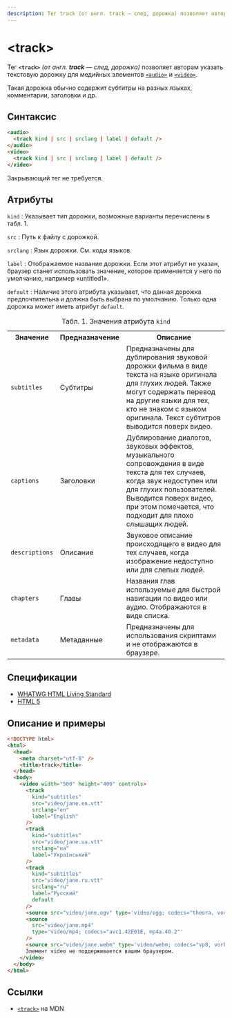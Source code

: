 ```yaml
---
description: Тег track (от англ. track — след, дорожка) позволяет авторам указать текстовую дорожку для медийных элементов audio и video
---
```


# &lt;track&gt;

Тег **`<track>`** _(от англ. **track** — след, дорожка)_ позволяет авторам указать текстовую дорожку для медийных элементов [`<audio>`](audio.md) и [`<video>`](video.md).

Такая дорожка обычно содержит субтитры на разных языках, комментарии, заголовки и др.

## Синтаксис

```html
<audio>
  <track kind | src | srclang | label | default />
</audio>
<video>
  <track kind | src | srclang | label | default />
</video>
```

Закрывающий тег не требуется.

## Атрибуты

`kind`
: Указывает тип дорожки, возможные варианты перечислены в табл. 1.

`src`
: Путь к файлу с дорожкой.

`srclang`
: Язык дорожки. См. коды языков.

`label`
: Отображаемое название дорожки. Если этот атрибут не указан, браузер станет использовать значение, которое применяется у него по умолчанию, например «untitled1».

`default`
: Наличие этого атрибута указывает, что данная дорожка предпочтительна и должна быть выбрана по умолчанию. Только одна дорожка может иметь атрибут `default`.

<table>
<caption>Табл. 1. Значения атрибута <code>kind</code></caption>
<tr><th>Значение</th><th>Предназначение</th><th>Описание</th></tr>
<tr><td><code>subtitles</code></td><td>Субтитры</td><td>Предназначены для дублирования звуковой дорожки фильма в виде текста на языке оригинала для глухих людей. Также могут содержать перевод на другие языки для тех, кто не знаком с языком оригинала. Текст субтитров выводится поверх видео.</td></tr>
<tr><td><code>captions</code></td><td>Заголовки</td><td>Дублирование диалогов, звуковых эффектов, музыкального сопровождения в виде текста для тех случаев, когда звук недоступен или для глухих пользователей. Выводится поверх видео, при этом помечается, что подходит для плохо слышащих людей.</td></tr>
<tr><td><code>descriptions</code></td><td>Описание</td><td>Звуковое описание происходящего в видео для тех случаев, когда изображение недоступно или для слепых людей.</td></tr>
<tr><td><code>chapters</code></td><td>Главы</td><td>Названия глав используемые для быстрой навигации по видео или аудио. Отображаются в виде списка.</td></tr>
<tr><td><code>metadata</code></td><td>Метаданные</td><td>Предназначены для использования скриптами и не отображаются в браузере.</td></tr>
</table>

## Спецификации

- [WHATWG HTML Living Standard](https://html.spec.whatwg.org/multipage/embedded-content.html#the-track-element)
- [HTML 5](http://www.w3.org/TR/html5/embedded-content-0.html#the-track-element)

## Описание и примеры

```html
<!DOCTYPE html>
<html>
  <head>
    <meta charset="utf-8" />
    <title>track</title>
  </head>
  <body>
    <video width="500" height="400" controls>
      <track
        kind="subtitles"
        src="video/jane.en.vtt"
        srclang="en"
        label="English"
      />
      <track
        kind="subtitles"
        src="video/jane.ua.vtt"
        srclang="ua"
        label="Український"
      />
      <track
        kind="subtitles"
        src="video/jane.ru.vtt"
        srclang="ru"
        label="Русский"
        default
      />
      <source src="video/jane.ogv" type='video/ogg; codecs="theora, vorbis"' />
      <source
        src="video/jane.mp4"
        type='video/mp4; codecs="avc1.42E01E, mp4a.40.2"'
      />
      <source src="video/jane.webm" type='video/webm; codecs="vp8, vorbis"' />
      Элемент video не поддерживается вашим браузером.
    </video>
  </body>
</html>
```

## Ссылки

- [`<track>`](https://developer.mozilla.org/ru/docs/Web/HTML/Element/track) на MDN
